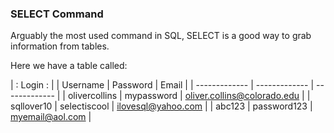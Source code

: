 ### SELECT Command

Arguably the most used command in SQL, SELECT is a good way to grab information from tables.

Here we have a table called:


| : Login                                                   : |
| Username      | Password      | Email                       |
| ------------- | ------------- | -------------               |
| olivercollins | mypassword    | oliver.collins@colorado.edu |
| sqllover10    | selectiscool  | ilovesql@yahoo.com          |
| abc123        | password123   | myemail@aol.com             |
